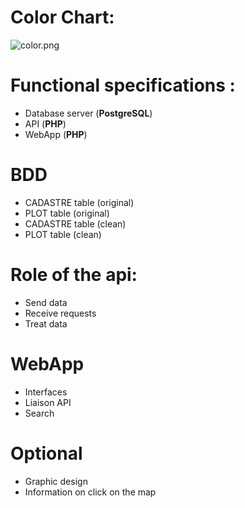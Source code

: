 # Color Chart:
![color.png](/.attachments/color-5ec9b2f7-d2d5-421d-a757-199963ffce2c.png)


# Functional specifications :	
- Database server (**PostgreSQL**) 
- API (**PHP**) 
- WebApp (**PHP**) 


 

# BDD
- CADASTRE table (original)
- PLOT table (original) 
- CADASTRE table (clean)
- PLOT table (clean)


 

# Role of the api:
- Send data
- Receive requests
- Treat data 


# WebApp	
- Interfaces 
- Liaison API 
- Search


 

# Optional
- Graphic design
- Information on click on the map